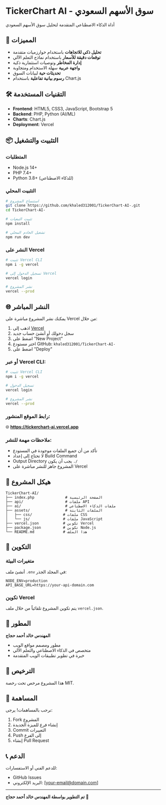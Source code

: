 # TickerChart AI - سوق الأسهم السعودي

أداة الذكاء الاصطناعي المتقدمة لتحليل سوق الأسهم السعودي

## 🚀 المميزات

- **تحليل ذكي للاتجاهات** باستخدام خوارزميات متقدمة
- **توقعات دقيقة للأسعار** باستخدام نماذج التعلم الآلي
- **إدارة المخاطر** وتوصيات استثمارية ذكية
- **واجهة عربية** سهلة الاستخدام ومتجاوبة
- **تحديثات حية** لبيانات السوق
- **رسوم بيانية تفاعلية** باستخدام Chart.js

## 🛠️ التقنيات المستخدمة

- **Frontend**: HTML5, CSS3, JavaScript, Bootstrap 5
- **Backend**: PHP, Python (AI/ML)
- **Charts**: Chart.js
- **Deployment**: Vercel

## 📦 التثبيت والتشغيل

### المتطلبات
- Node.js 14+
- PHP 7.4+
- Python 3.8+ (للذكاء الاصطناعي)

### التثبيت المحلي

```bash
# استنساخ المشروع
git clone https://github.com/khaled312001/TickerChart-AI-.git
cd TickerChart-AI-

# تثبيت التبعيات
npm install

# تشغيل الخادم المحلي
npm run dev
```

### النشر على Vercel

```bash
# تثبيت Vercel CLI
npm i -g vercel

# تسجيل الدخول إلى Vercel
vercel login

# نشر المشروع
vercel --prod
```

## 🌐 النشر المباشر

يمكنك نشر المشروع مباشرة على Vercel من خلال:

1. اذهب إلى [Vercel](https://vercel.com)
2. سجل دخولك أو أنشئ حساب جديد
3. اضغط على "New Project"
4. اختر مستودع GitHub: `khaled312001/TickerChart-AI-`
5. اضغط على "Deploy"

### أو عبر Vercel CLI:

```bash
# تثبيت Vercel CLI
npm i -g vercel

# تسجيل الدخول
vercel login

# نشر المشروع
vercel --prod
```

### رابط الموقع المنشور:
🌐 **https://tickerchart-ai.vercel.app**

### ملاحظات مهمة للنشر:
- تأكد من أن جميع الملفات موجودة في المستودع
- لا تحتاج إلى إعداد Build Command
- Output Directory يجب أن يكون `./`
- المشروع جاهز للنشر مباشرة على Vercel

## 📁 هيكل المشروع

```
TickerChart-AI/
├── index.php              # الصفحة الرئيسية
├── api/                   # ملفات API
├── ai/                    # ملفات الذكاء الاصطناعي
├── assets/                # الملفات الثابتة
│   ├── css/              # ملفات CSS
│   └── js/               # ملفات JavaScript
├── vercel.json           # تكوين Vercel
├── package.json          # تكوين Node.js
└── README.md             # هذا الملف
```

## 🔧 التكوين

### متغيرات البيئة

أنشئ ملف `.env` في المجلد الجذر:

```env
NODE_ENV=production
API_BASE_URL=https://your-api-domain.com
```

### تكوين Vercel

يتم تكوين المشروع تلقائياً من خلال ملف `vercel.json`.

## 🚀 المطور

**المهندس خالد أحمد حجاج**
- مطور ومصمم مواقع الويب
- متخصص في الذكاء الاصطناعي والتعلم الآلي
- خبرة في تطوير تطبيقات الويب المتقدمة

## 📄 الترخيص

هذا المشروع مرخص تحت رخصة MIT.

## 🤝 المساهمة

نرحب بالمساهمات! يرجى:

1. Fork المشروع
2. إنشاء فرع للميزة الجديدة
3. Commit التغييرات
4. Push إلى الفرع
5. إنشاء Pull Request

## 📞 الدعم

للدعم الفني أو الاستفسارات:
- GitHub Issues
- البريد الإلكتروني: [your-email@domain.com]

---

**تم التطوير بواسطة المهندس خالد أحمد حجاج** 🚀 